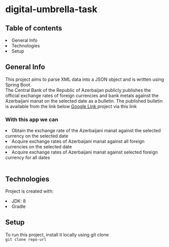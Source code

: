 # digital-umbrella-task <br>

## Table of contents
 <li> General Info </li>
<li> Technologies </li>
<li> Setup</li> 

##  General Info 
This project aims to parse XML data into a JSON object and is written using Spring Boot.<br>
The Central Bank of the Republic of Azerbaijan publicly publishes the official exchange rates of foreign currencies and bank metals against the Azerbaijani manat on the selected date as a bulletin.
The published bulletin is available from the link below
<a href="https://www.cbar.az/currencies/25.05.2022.xml"> Google Link </a>
project via this link

 ### With this app we can
<li>Obtain the exchange rate of the Azerbaijani manat against the selected currency on the selected date </li>
<li>Acquire  exchange rates of Azerbaijani manat against all foreign currencies on the selected date </li>
<li>Acquire  exchange rates of Azerbaijani manat against selected foreign currency for all dates </li>  <br>

## Technologies
 Project is created with:
<li>JDK: 8 </li>
<li>Gradle </li>

## Setup
To run this project, install it locally using git clone <br>
`git clone repo-url` 



